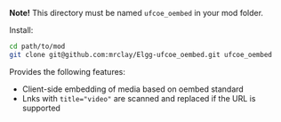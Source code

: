 **Note!** This directory must be named `ufcoe_oembed` in your mod folder.

Install:

```bash
cd path/to/mod
git clone git@github.com:mrclay/Elgg-ufcoe_oembed.git ufcoe_oembed
```



Provides the following features:

* Client-side embedding of media based on oembed standard
* Lnks with `title="video"` are scanned and replaced if the URL is supported
